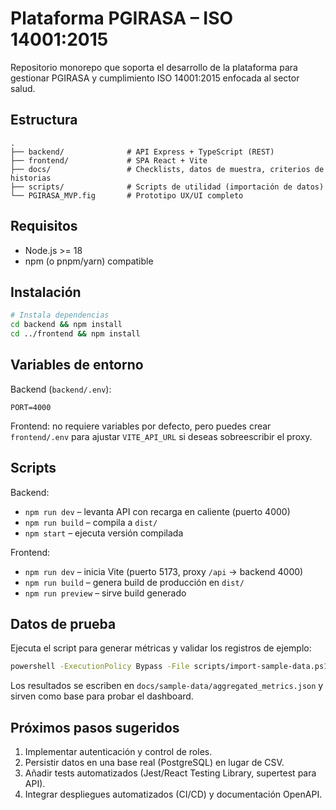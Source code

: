 ﻿# Plataforma PGIRASA – ISO 14001:2015

Repositorio monorepo que soporta el desarrollo de la plataforma para gestionar PGIRASA y cumplimiento ISO 14001:2015 enfocada al sector salud.

## Estructura

```
.
├── backend/              # API Express + TypeScript (REST)
├── frontend/             # SPA React + Vite
├── docs/                 # Checklists, datos de muestra, criterios de historias
├── scripts/              # Scripts de utilidad (importación de datos)
└── PGIRASA_MVP.fig       # Prototipo UX/UI completo
```

## Requisitos

- Node.js >= 18
- npm (o pnpm/yarn) compatible

## Instalación

```bash
# Instala dependencias
cd backend && npm install
cd ../frontend && npm install
```

## Variables de entorno

Backend (`backend/.env`):

```
PORT=4000
```

Frontend: no requiere variables por defecto, pero puedes crear `frontend/.env` para ajustar `VITE_API_URL` si deseas sobreescribir el proxy.

## Scripts

Backend:

- `npm run dev` – levanta API con recarga en caliente (puerto 4000)
- `npm run build` – compila a `dist/`
- `npm start` – ejecuta versión compilada

Frontend:

- `npm run dev` – inicia Vite (puerto 5173, proxy `/api` → backend 4000)
- `npm run build` – genera build de producción en `dist/`
- `npm run preview` – sirve build generado

## Datos de prueba

Ejecuta el script para generar métricas y validar los registros de ejemplo:

```bash
powershell -ExecutionPolicy Bypass -File scripts/import-sample-data.ps1
```

Los resultados se escriben en `docs/sample-data/aggregated_metrics.json` y sirven como base para probar el dashboard.

## Próximos pasos sugeridos

1. Implementar autenticación y control de roles.
2. Persistir datos en una base real (PostgreSQL) en lugar de CSV.
3. Añadir tests automatizados (Jest/React Testing Library, supertest para API).
4. Integrar despliegues automatizados (CI/CD) y documentación OpenAPI.
